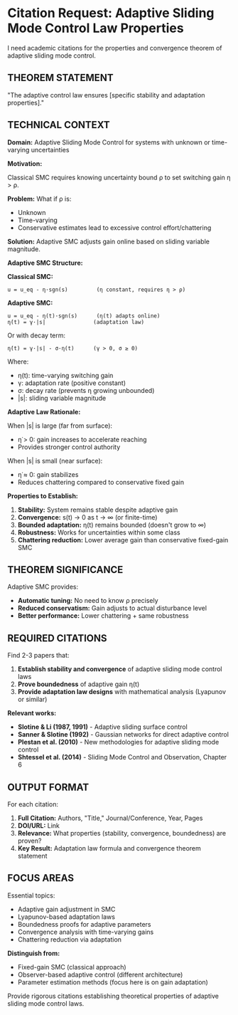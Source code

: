 # Citation Request: Adaptive Sliding Mode Control Law Properties

I need academic citations for the properties and convergence theorem of adaptive sliding mode control.

## THEOREM STATEMENT

"The adaptive control law ensures [specific stability and adaptation properties]."

## TECHNICAL CONTEXT

**Domain:** Adaptive Sliding Mode Control for systems with unknown or time-varying uncertainties

**Motivation:**

Classical SMC requires knowing uncertainty bound ρ to set switching gain η > ρ.

**Problem:** What if ρ is:
- Unknown
- Time-varying
- Conservative estimates lead to excessive control effort/chattering

**Solution:** Adaptive SMC adjusts gain online based on sliding variable magnitude.

**Adaptive SMC Structure:**

**Classical SMC:**
```
u = u_eq - η·sgn(s)         (η constant, requires η > ρ)
```

**Adaptive SMC:**
```
u = u_eq - η(t)·sgn(s)      (η(t) adapts online)
η̇(t) = γ·|s|               (adaptation law)
```

Or with decay term:
```
η̇(t) = γ·|s| - σ·η(t)      (γ > 0, σ ≥ 0)
```

Where:
- η(t): time-varying switching gain
- γ: adaptation rate (positive constant)
- σ: decay rate (prevents η growing unbounded)
- |s|: sliding variable magnitude

**Adaptive Law Rationale:**

When |s| is large (far from surface):
- η̇ > 0: gain increases to accelerate reaching
- Provides stronger control authority

When |s| is small (near surface):
- η̇ ≈ 0: gain stabilizes
- Reduces chattering compared to conservative fixed gain

**Properties to Establish:**

1. **Stability:** System remains stable despite adaptive gain
2. **Convergence:** s(t) → 0 as t → ∞ (or finite-time)
3. **Bounded adaptation:** η(t) remains bounded (doesn't grow to ∞)
4. **Robustness:** Works for uncertainties within some class
5. **Chattering reduction:** Lower average gain than conservative fixed-gain SMC

## THEOREM SIGNIFICANCE

Adaptive SMC provides:
- **Automatic tuning:** No need to know ρ precisely
- **Reduced conservatism:** Gain adjusts to actual disturbance level
- **Better performance:** Lower chattering + same robustness

## REQUIRED CITATIONS

Find 2-3 papers that:

1. **Establish stability and convergence** of adaptive sliding mode control laws
2. **Prove boundedness** of adaptive gain η(t)
3. **Provide adaptation law designs** with mathematical analysis (Lyapunov or similar)

**Relevant works:**
- **Slotine & Li (1987, 1991)** - Adaptive sliding surface control
- **Sanner & Slotine (1992)** - Gaussian networks for direct adaptive control
- **Plestan et al. (2010)** - New methodologies for adaptive sliding mode control
- **Shtessel et al. (2014)** - Sliding Mode Control and Observation, Chapter 6

## OUTPUT FORMAT

For each citation:

1. **Full Citation:** Authors, "Title," Journal/Conference, Year, Pages
2. **DOI/URL:** Link
3. **Relevance:** What properties (stability, convergence, boundedness) are proven?
4. **Key Result:** Adaptation law formula and convergence theorem statement

## FOCUS AREAS

Essential topics:
- Adaptive gain adjustment in SMC
- Lyapunov-based adaptation laws
- Boundedness proofs for adaptive parameters
- Convergence analysis with time-varying gains
- Chattering reduction via adaptation

**Distinguish from:**
- Fixed-gain SMC (classical approach)
- Observer-based adaptive control (different architecture)
- Parameter estimation methods (focus here is on gain adaptation)

Provide rigorous citations establishing theoretical properties of adaptive sliding mode control laws.
